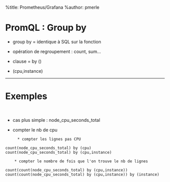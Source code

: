 %title: Prometheus/Grafana
%author: pmerle


# PromQL : Group by


* group by = identique à SQL sur la fonction

* opération de regroupement : count, sum...

* clause = by ()

* (cpu,instance)


--------------------------------------------------------------

# Exemples


<br>


* cas plus simple : node_cpu_seconds_total

* compter le nb de cpu

		* compter les lignes pas CPU

```
count(node_cpu_seconds_total) by (cpu)
count(node_cpu_seconds_total) by (cpu,instance)
```
		
		* compter le nombre de fois que l'on trouve le nb de lignes

```
count(count(node_cpu_seconds_total) by (cpu,instance))
count(count(node_cpu_seconds_total) by (cpu,instance)) by (instance)
```
